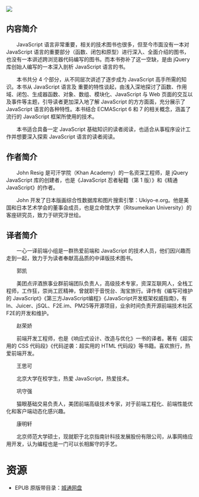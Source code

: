 ![](http://img3m0.ddimg.cn/6/7/25234710-1_u_3.jpg)

## 内容简介

　　JavaScript 语言非常重要，相关的技术图书也很多，但至今市面没有一本对 JavaScript 语言的重要部分（函数、闭包和原型）进行深入、全面介绍的图书，也没有一本讲述跨浏览器代码编写的图书。而本书弥补了这一空缺，是由 jQuery 库创始人编写的一本深入剖析 JavaScript 语言的书。

　　本书共分 4 个部分，从不同层次讲述了逐步成为 JavaScript 高手所需的知识。本书从 JavaScript 语言及 重要的特性谈起，由浅入深地探讨了函数、作用域、闭包、生成器函数、对象、数组、模块化、JavaScript 与 Web 页面的交互以及事件等主题，引导读者更加深入地了解 JavaScript 的方方面面，充分展示了 JavaScript 语言的各种特性。本书结合 ECMAScript 6 和 7 的相关概念，涵盖了流行的 JavaScript 框架所使用的技术。

　　本书适合具备一定 JavaScript 基础知识的读者阅读，也适合从事程序设计工作并想要深入探索 JavaScript 语言的读者阅读。

## 作者简介

　　John Resig 是可汗学院（Khan Academy）的一名资深工程师，是 jQuery JavaScript 库的创建者，也是《JavaScript 忍者秘籍（第 1 版）》和《精通 JavaScript》的作者。

　　John 开发了日本版画综合性数据库和图片搜索引擎：Ukiyo-e.org。他是美国和日本艺术学会的董事会成员，也是立命馆大学（Ritsumeikan University）的客座研究员，致力于研究浮世绘。

## 译者简介

　　一心一译前端小组是一群热爱前端和 JavaScript 的技术人员，他们因兴趣而走到一起，致力于为读者奉献高品质的中译版技术图书。

　　郭凯

　　美团点评酒旅事业群前端团队负责人，高级技术专家，资深互联网人，全栈工程师，工作狂，崇尚工匠精神，曾就职于音悦台、淘宝旅行。译作有《编写可维护的 JavaScript》《第三方JavaScript编程》《JavaScript开发框架权威指南》，有In、Juicer、jSQL、F2E.im、PM25等开源项目，业余时间负责开源前端技术社区F2E的开发和维护。

　　赵荣娇

　　前端开发工程师，也是《响应式设计、改造与优化》一书的译者。著有《超实用的 CSS 代码段》《代码逆袭：超实用的 HTML 代码段》等书籍。喜欢旅行，热爱前端开发。

　　王思可

　　北京大学在校学生，热爱 JavaScript，热爱技术。

　　巩守强

　　猫眼基础交易负责人，美团前端高级技术专家，对于前端工程化、前端性能优化和客户端动态化感兴趣。

　　康明轩

　　北京师范大学硕士，现就职于北京指南针科技发展股份有限公司，从事网络应用开发，认为编程也是一门可以长相厮守的手艺。

# 资源

* EPUB 原版带目录：[城通网盘](https://u11215426.pipipan.com/fs/11215426-336280701)
